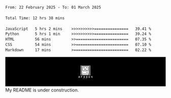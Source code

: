 <!--START_SECTION:waka-->

```txt
From: 22 February 2025 - To: 01 March 2025

Total Time: 12 hrs 38 mins

JavaScript   5 hrs 2 mins    >>>>>>>>>>===============   39.41 %
Python       5 hrs 1 min     >>>>>>>>>>===============   39.24 %
HTML         56 mins         >>=======================   07.35 %
CSS          54 mins         >>=======================   07.10 %
Markdown     17 mins         >========================   02.22 %
```

<!--END_SECTION:waka-->

<img src="https://raw.githubusercontent.com/n3xta/image-hosting/main/img/202411032331174.png"/>
My README is under construction. 
